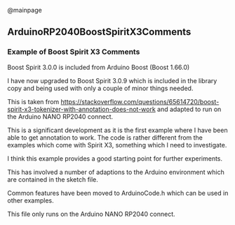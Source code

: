 @mainpage

## ArduinoRP2040BoostSpiritX3Comments

### Example of Boost Spirit X3 Comments

Boost Spirit 3.0.0 is included from Arduino Boost (Boost 1.66.0)

I have now upgraded to Boost Spirit 3.0.9 which is included in the library copy and being used with only a couple of minor things needed.

This is taken from 
https://stackoverflow.com/questions/65614720/boost-spirit-x3-tokenizer-with-annotation-does-not-work
and adapted to run on the Arduino NANO RP2040 connect.

This is a significant development as it is the first example where I have been able to get annotation to work. The code is rather different from the examples which come with Spirit X3, something which I need to investigate.

I think this example provides a good starting point for further experiments.

This has involved a number of adaptions to the Arduino environment which are contained in the sketch file.

Common features have been moved to ArduinoCode.h which can be used in other examples.

This file only runs on the Arduino NANO RP2040 connect.
